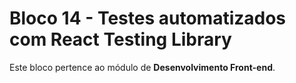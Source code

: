 # Bloco 14 - Testes automatizados com React Testing Library

Este bloco pertence ao módulo de **Desenvolvimento Front-end**.
